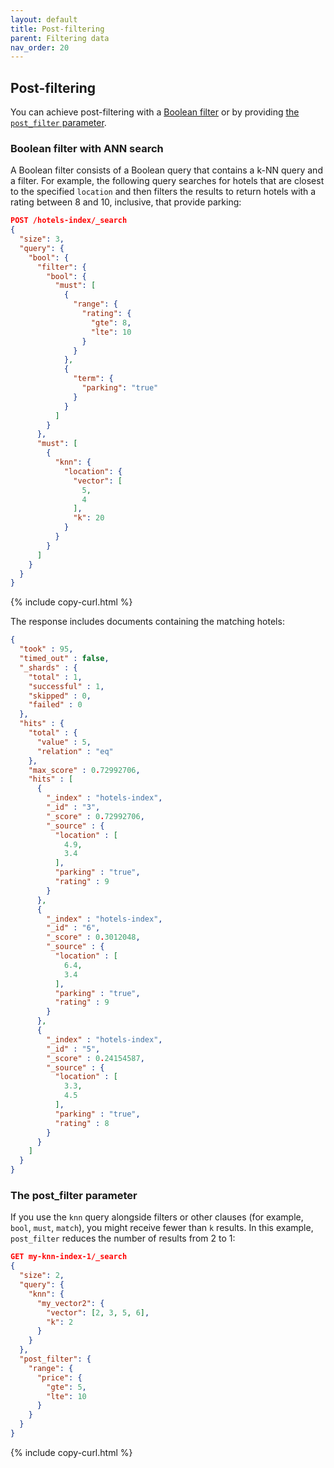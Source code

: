 ```yaml
---
layout: default
title: Post-filtering
parent: Filtering data
nav_order: 20
---
```


## Post-filtering

You can achieve post-filtering with a [Boolean filter](#boolean-filter-with-ann-search) or by providing [the `post_filter` parameter](#the-post_filter-parameter).

### Boolean filter with ANN search

A Boolean filter consists of a Boolean query that contains a k-NN query and a filter. For example, the following query searches for hotels that are closest to the specified `location` and then filters the results to return hotels with a rating between 8 and 10, inclusive, that provide parking:

```json
POST /hotels-index/_search
{
  "size": 3,
  "query": {
    "bool": {
      "filter": {
        "bool": {
          "must": [
            {
              "range": {
                "rating": {
                  "gte": 8,
                  "lte": 10
                }
              }
            },
            {
              "term": {
                "parking": "true"
              }
            }
          ]
        }
      },
      "must": [
        {
          "knn": {
            "location": {
              "vector": [
                5,
                4
              ],
              "k": 20
            }
          }
        }
      ]
    }
  }
}
```
{% include copy-curl.html %}

The response includes documents containing the matching hotels:

```json
{
  "took" : 95,
  "timed_out" : false,
  "_shards" : {
    "total" : 1,
    "successful" : 1,
    "skipped" : 0,
    "failed" : 0
  },
  "hits" : {
    "total" : {
      "value" : 5,
      "relation" : "eq"
    },
    "max_score" : 0.72992706,
    "hits" : [
      {
        "_index" : "hotels-index",
        "_id" : "3",
        "_score" : 0.72992706,
        "_source" : {
          "location" : [
            4.9,
            3.4
          ],
          "parking" : "true",
          "rating" : 9
        }
      },
      {
        "_index" : "hotels-index",
        "_id" : "6",
        "_score" : 0.3012048,
        "_source" : {
          "location" : [
            6.4,
            3.4
          ],
          "parking" : "true",
          "rating" : 9
        }
      },
      {
        "_index" : "hotels-index",
        "_id" : "5",
        "_score" : 0.24154587,
        "_source" : {
          "location" : [
            3.3,
            4.5
          ],
          "parking" : "true",
          "rating" : 8
        }
      }
    ]
  }
}
```

### The post_filter parameter

If you use the `knn` query alongside filters or other clauses (for example, `bool`, `must`, `match`), you might receive fewer than `k` results. In this example, `post_filter` reduces the number of results from 2 to 1:

```json
GET my-knn-index-1/_search
{
  "size": 2,
  "query": {
    "knn": {
      "my_vector2": {
        "vector": [2, 3, 5, 6],
        "k": 2
      }
    }
  },
  "post_filter": {
    "range": {
      "price": {
        "gte": 5,
        "lte": 10
      }
    }
  }
}
```
{% include copy-curl.html %}